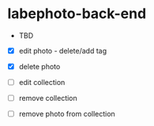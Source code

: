 # labephoto-back-end

* TBD

- [x] edit photo
      - delete/add tag
- [x] delete photo 
- [ ] edit collection
- [ ] remove collection
- [ ] remove photo from collection 

